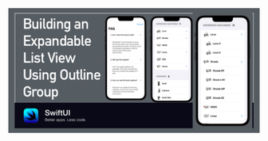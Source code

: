 <img src="https://github.com/dpcani/Building-an-Expandable-List-View-Using-OutlineGroup/blob/master/cover.jpg">
